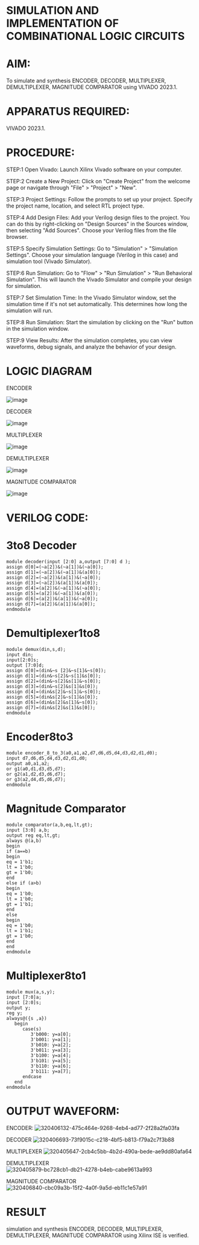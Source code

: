 # SIMULATION AND IMPLEMENTATION OF  COMBINATIONAL LOGIC CIRCUITS

# AIM: 
 To simulate and synthesis ENCODER, DECODER, MULTIPLEXER, DEMULTIPLEXER, MAGNITUDE COMPARATOR using  VIVADO 2023.1.

# APPARATUS REQUIRED: 
   VIVADO 2023.1.

# PROCEDURE:
STEP:1 Open Vivado: Launch Xilinx Vivado software on your computer.

STEP:2 Create a New Project: Click on "Create Project" from the welcome page or navigate through "File" > "Project" > "New".

STEP:3 Project Settings: Follow the prompts to set up your project. Specify the project name, location, and select RTL project type.

STEP:4 Add Design Files: Add your Verilog design files to the project. You can do this by right-clicking on "Design Sources" in the Sources window, then selecting "Add Sources". Choose your Verilog files from the file browser.

STEP:5 Specify Simulation Settings: Go to "Simulation" > "Simulation Settings". Choose your simulation language (Verilog in this case) and simulation tool (Vivado Simulator).

STEP:6 Run Simulation: Go to "Flow" > "Run Simulation" > "Run Behavioral Simulation". This will launch the Vivado Simulator and compile your design for simulation.

STEP:7 Set Simulation Time: In the Vivado Simulator window, set the simulation time if it's not set automatically. This determines how long the simulation will run.

STEP:8 Run Simulation: Start the simulation by clicking on the "Run" button in the simulation window.

STEP:9 View Results: After the simulation completes, you can view waveforms, debug signals, and analyze the behavior of your design.

# LOGIC DIAGRAM

ENCODER

![image](https://github.com/navaneethans/VLSI-LAB-EXP-2/assets/6987778/3cd1f95e-7531-4cad-9154-fdd397ac439e)


DECODER

![image](https://github.com/navaneethans/VLSI-LAB-EXP-2/assets/6987778/45a5e6cf-bbe0-4fd5-ac84-e5ad4477483b)


MULTIPLEXER

![image](https://github.com/navaneethans/VLSI-LAB-EXP-2/assets/6987778/427f75b2-8e67-44b9-ac45-a66651787436)


DEMULTIPLEXER

![image](https://github.com/navaneethans/VLSI-LAB-EXP-2/assets/6987778/1c45a7fc-08ac-4f76-87f2-c084e7150557)


MAGNITUDE COMPARATOR

![image](https://github.com/navaneethans/VLSI-LAB-EXP-2/assets/6987778/b2fe7a05-6bf7-4dcb-8f5d-28abbf7ea8c2)

# VERILOG CODE:

  # 3to8 Decoder
  ```
module decoder(input [2:0] a,output [7:0] d );
assign d[0]=(~a[2])&(~a[1])&(~a[0]);
assign d[1]=(~a[2])&(~a[1])&(a[0]);
assign d[2]=(~a[2])&(a[1])&(~a[0]);
assign d[3]=(~a[2])&(a[1])&(a[0]);
assign d[4]=(a[2])&(~a[1])&(~a[0]);
assign d[5]=(a[2])&(~a[1])&(a[0]);
assign d[6]=(a[2])&(a[1])&(~a[0]);
assign d[7]=(a[2])&(a[1])&(a[0]);
endmodule
```
# Demultiplexer1to8
```
module demux(din,s,d);
input din;
input[2:0]s;
output [7:0]d;
assign d[0]=(din&~s [2]&~s[1]&~s[0]);
assign d[1]=(din&~s[2]&~s[1]&s[0]);
assign d[2]=(din&~s[2]&s[1]&~s[0]);
assign d[3]=(din&~s[2]&s[1]&s[0]);
assign d[4]=(din&s[2]&~s[1]&~s[0]);
assign d[5]=(din&s[2]&~s[1]&s[0]);
assign d[6]=(din&s[2]&s[1]&~s[0]);
assign d[7]=(din&s[2]&s[1]&s[0]);
endmodule
```

# Encoder8to3
```
module encoder_8_to_3(a0,a1,a2,d7,d6,d5,d4,d3,d2,d1,d0);
input d7,d6,d5,d4,d3,d2,d1,d0;
output a0,a1,a2;
or g1(a0,d1,d3,d5,d7);
or g2(a1,d2,d3,d6,d7);
or g3(a2,d4,d5,d6,d7);
endmodule
```

# Magnitude Comparator
```
module comparator(a,b,eq,lt,gt);
input [3:0] a,b;
output reg eq,lt,gt;
always @(a,b)
begin
if (a==b)
begin
eq = 1'b1;
lt = 1'b0;
gt = 1'b0;
end
else if (a>b)
begin
eq = 1'b0;
lt = 1'b0;
gt = 1'b1;
end
else
begin
eq = 1'b0;
lt = 1'b1;
gt = 1'b0;
end
end
endmodule
```

# Multiplexer8to1
```
module mux(a,s,y);
input [7:0]a;
input [2:0]s;
output y;
reg y;
always@({s ,a})
   begin
      case(s)
         3'b000: y=a[0];
         3'b001: y=a[1];
         3'b010: y=a[2];
         3'b011: y=a[3];
         3'b100: y=a[4];
         3'b101: y=a[5];
         3'b110: y=a[6];
         3'b111: y=a[7];
      endcase
   end
endmodule
```



# OUTPUT WAVEFORM:
 ENCODER:
![320406132-475c464e-9268-4eb4-ad77-2f28a2fa03fa](https://github.com/Vishnu782/VLSI-LAB-EXP-2/assets/102226356/b46e71d0-0462-40a0-b1aa-d65dba09c748)

DECODER
![320406693-73f9015c-c218-4bf5-b813-f79a2c7f3b88](https://github.com/Vishnu782/VLSI-LAB-EXP-2/assets/102226356/11c72a35-b7f0-4201-9db3-28d80b705eb9)

MULTIPLEXER
![320405647-2cb4c5bb-4b2d-490a-bede-ae9dd80afa64](https://github.com/Vishnu782/VLSI-LAB-EXP-2/assets/102226356/19656c5d-7715-4e31-a187-7214a0fdfada)

DEMULTIPLEXER
![320405879-bc728cb1-db21-4278-b4eb-cabe9613a993](https://github.com/Vishnu782/VLSI-LAB-EXP-2/assets/102226356/7f6c7dd2-219b-4823-8dc4-b84249140aba)


MAGNITUDE COMPARATOR
![320406840-cbc09a3b-15f2-4a0f-9a5d-eb11c1e57a91](https://github.com/Vishnu782/VLSI-LAB-EXP-2/assets/102226356/53715bf5-7042-4d3e-b805-aa1e52a0ebb9)


# RESULT
simulation and synthesis ENCODER, DECODER, MULTIPLEXER, DEMULTIPLEXER, MAGNITUDE COMPARATOR using Xilinx ISE is verified.

